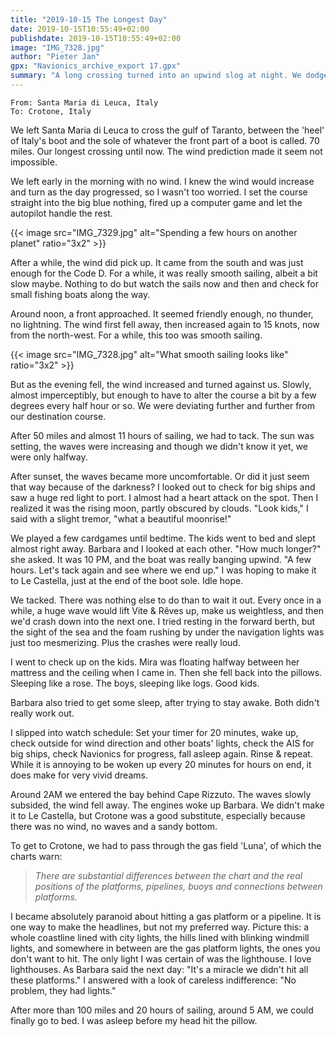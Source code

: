 ```yaml
---
title: "2019-10-15 The Longest Day"
date: 2019-10-15T10:55:49+02:00
publishdate: 2019-10-15T10:55:49+02:00
image: "IMG_7328.jpg"
author: "Pieter Jan"
gpx: "Navionics_archive_export 17.gpx"
summary: "A long crossing turned into an upwind slog at night. We dodged gas platforms before arriving in Crotone."
---
```


`From: Santa Maria di Leuca, Italy`<br/>
`To: Crotone, Italy`

We left Santa Maria di Leuca to cross the gulf of Taranto, between the 'heel' of Italy's boot and the sole of whatever the front part of a boot is called. 70 miles. Our longest crossing until now. The wind prediction made it seem not impossible.

We left early in the morning with no wind. I knew the wind would increase and turn as the day progressed, so I wasn't too worried. I set the course straight into the big blue nothing, fired up a computer game and let the autopilot handle the rest.

{{< image src="IMG_7329.jpg" alt="Spending a few hours on another planet" ratio="3x2" >}}

After a while, the wind did pick up. It came from the south and was just enough for the Code D. For a while, it was really smooth sailing, albeit a bit slow maybe. Nothing to do but watch the sails now and then and check for small fishing boats along the way.

Around noon, a front approached. It seemed friendly enough, no thunder, no lightning. The wind first fell away, then increased again to 15 knots, now from the north-west. For a while, this too was smooth sailing.

{{< image src="IMG_7328.jpg" alt="What smooth sailing looks like" ratio="3x2" >}}

But as the evening fell, the wind increased and turned against us. Slowly, almost imperceptibly, but enough to have to alter the course a bit by a few degrees every half hour or so. We were deviating further and further from our destination course.

After 50 miles and almost 11 hours of sailing, we had to tack. The sun was setting, the waves were increasing and though we didn't know it yet, we were only halfway.

After sunset, the waves became more uncomfortable. Or did it just seem that way because of the darkness? I looked out to check for big ships and saw a huge red light to port. I almost had a heart attack on the spot. Then I realized it was the rising moon, partly obscured by clouds. "Look kids," I said with a slight tremor, "what a beautiful moonrise!"

We played a few cardgames until bedtime. The kids went to bed and slept almost right away. Barbara and I looked at each other. "How much longer?" she asked. It was 10 PM, and the boat was really banging upwind. "A few hours. Let's tack again and see where we end up." I was hoping to make it to Le Castella, just at the end of the boot sole. Idle hope.

We tacked. There was nothing else to do than to wait it out. Every once in a while, a huge wave would lift Vite & Rêves up, make us weightless, and then we'd crash down into the next one. I tried resting in the forward berth, but the sight of the sea and the foam rushing by under the navigation lights was just too mesmerizing. Plus the crashes were really loud.

I went to check up on the kids. Mira was floating halfway between her mattress and the ceiling when I came in. Then she fell back into the pillows. Sleeping like a rose. The boys, sleeping like logs. Good kids.

Barbara also tried to get some sleep, after trying to stay awake. Both didn't really work out.

I slipped into watch schedule: Set your timer for 20 minutes, wake up, check outside for wind direction and other boats' lights, check the AIS for big ships, check Navionics for progress, fall asleep again. Rinse & repeat. While it is annoying to be woken up every 20 minutes for hours on end, it does make for very vivid dreams.

Around 2AM we entered the bay behind Cape Rizzuto. The waves slowly subsided, the wind fell away. The engines woke up Barbara. We didn't make it to Le Castella, but Crotone was a good substitute, especially because there was no wind, no waves and a sandy bottom.

To get to Crotone, we had to pass through the gas field 'Luna', of which the charts warn:

> _There are substantial differences between the chart and the real positions of the platforms, pipelines, buoys and connections between platforms._

I became absolutely paranoid about hitting a gas platform or a pipeline. It is one way to make the headlines, but not my preferred way. Picture this: a whole coastline lined with city lights, the hills lined with blinking windmill lights, and somewhere in between are the gas platform lights, the ones you don't want to hit. The only light I was certain of was the lighthouse. I love lighthouses. As Barbara said the next day: "It's a miracle we didn't hit all these platforms." I answered with a look of careless indifference: "No problem, they had lights."

After more than 100 miles and 20 hours of sailing, around 5 AM, we could finally go to bed. I was asleep before my head hit the pillow.
